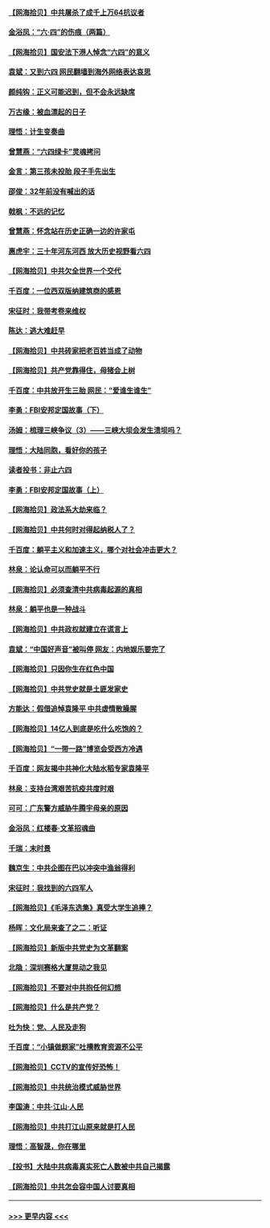 #### [【网海拾贝】中共屠杀了成千上万64抗议者](../pages/nsc993/n13002713.md?t=06072001) 
#### [金浴凤：“六·四”的伤痕（两篇）](../pages/nsc993/n13001719.md?t=06072001) 
#### [【网海拾贝】国安法下港人悼念“六四”的意义](../pages/nsc993/n13001039.md?t=06072001) 
#### [袁斌：又到六四 网民翻墙到海外网络表达哀思](../pages/nsc993/n13000995.md?t=06072001) 
#### [颜纯钩：正义可能迟到，但不会永远缺席](../pages/nsc993/n13000920.md?t=06072001) 
#### [万古缘：被血漂起的日子](../pages/nsc993/n13000914.md?t=06072001) 
#### [理悟：计生变奏曲](../pages/nsc993/n13000414.md?t=06072001) 
#### [曾慧燕：“六四绿卡”灵魂拷问](../pages/nsc993/n13000277.md?t=06072001) 
#### [金言：第三孩未投胎 段子手先出生](../pages/nsc993/n13000215.md?t=06072001) 
#### [邵俊：32年前没有喊出的话](../pages/nsc993/n13000181.md?t=06072001) 
#### [戟枫：不远的记忆](../pages/nsc993/n13000121.md?t=06072001) 
#### [曾慧燕：怀念站在历史正确一边的许家屯](../pages/nsc993/n13000073.md?t=06072001) 
#### [惠虎宇：三十年河东河西 放大历史视野看六四](../pages/nsc993/n13000018.md?t=06072001) 
#### [【网海拾贝】中共欠全世界一个交代](../pages/nsc993/n12998706.md?t=06072001) 
#### [千百度：一位西双版纳建筑商的感恩](../pages/nsc993/n12998487.md?t=06072001) 
#### [宋征时：我带考卷来维权](../pages/nsc993/n12994088.md?t=06072001) 
#### [陈达：逃大难赶早](../pages/nsc993/n12993569.md?t=06072001) 
#### [【网海拾贝】中共砖家把老百姓当成了动物](../pages/nsc993/n12993483.md?t=06072001) 
#### [【网海拾贝】共产党靠得住，母猪会上树](../pages/nsc993/n12990730.md?t=06072001) 
#### [千百度：中共放开生三胎 网民：“爱谁生谁生”](../pages/nsc993/n12990644.md?t=06072001) 
#### [李勇：FBI安邦定国故事（下）](../pages/nsc993/n12987854.md?t=06072001) 
#### [汤姆：梳理三峡争议（3）——三峡大坝会发生溃坝吗？](../pages/nsc993/n12989806.md?t=06072001) 
#### [理悟：大陆同胞，看好你的孩子](../pages/nsc993/n12989778.md?t=06072001) 
#### [读者投书：非止六四](../pages/nsc993/n12989673.md?t=06072001) 
#### [李勇：FBI安邦定国故事（上）](../pages/nsc993/n12987749.md?t=06072001) 
#### [【网海拾贝】政法系大劫来临？](../pages/nsc993/n12987596.md?t=06072001) 
#### [【网海拾贝】中共何时对得起纳税人了？](../pages/nsc993/n12985578.md?t=06072001) 
#### [千百度：躺平主义和加速主义，哪个对社会冲击更大？](../pages/nsc993/n12985512.md?t=06072001) 
#### [林泉：论认命可以而躺平不行](../pages/nsc993/n12985505.md?t=06072001) 
#### [【网海拾贝】必须查清中共病毒起源的真相](../pages/nsc993/n12984276.md?t=06072001) 
#### [林泉：躺平也是一种战斗](../pages/nsc993/n12984194.md?t=06072001) 
#### [【网海拾贝】中共政权就建立在谎言上](../pages/nsc993/n12981880.md?t=06072001) 
#### [袁斌：“中国好声音”被叫停 网友：内地娱乐要完了](../pages/nsc993/n12981826.md?t=06072001) 
#### [【网海拾贝】只因你生在红色中国](../pages/nsc993/n12979096.md?t=06072001) 
#### [【网海拾贝】中共党史就是土匪发家史](../pages/nsc993/n12976478.md?t=06072001) 
#### [方能达：假借追悼袁隆平 中共虚情散臊腥](../pages/nsc993/n12976396.md?t=06072001) 
#### [【网海拾贝】14亿人到底是吃什么吃饱的？](../pages/nsc993/n12974125.md?t=06072001) 
#### [【网海拾贝】“一带一路”博览会受西方冷遇](../pages/nsc993/n12971787.md?t=06072001) 
#### [千百度：网友揭中共神化大陆水稻专家袁隆平](../pages/nsc993/n12971733.md?t=06072001) 
#### [林泉：支持台湾艰苦抗疫共度时艰](../pages/nsc993/n12971350.md?t=06072001) 
#### [可可：广东警方威胁牛腾宇母亲的原因](../pages/nsc993/n12971100.md?t=06072001) 
#### [金浴凤：红楼春·文革招魂曲](../pages/nsc993/n12970354.md?t=06072001) 
#### [千瑞：末时景](../pages/nsc993/n12970337.md?t=06072001) 
#### [魏京生：中共企图在巴以冲突中渔翁得利](../pages/nsc993/n12970286.md?t=06072001) 
#### [宋征时：我找到的六四军人](../pages/nsc993/n12970213.md?t=06072001) 
#### [【网海拾贝】《毛泽东选集》真受大学生追捧？](../pages/nsc993/n12968779.md?t=06072001) 
#### [杨晖：文化局来查了之二：听证](../pages/nsc993/n12966528.md?t=06072001) 
#### [【网海拾贝】新版中共党史为文革翻案](../pages/nsc993/n12967526.md?t=06072001) 
#### [北隐：深圳赛格大厦晃动之我见](../pages/nsc993/n12967393.md?t=06072001) 
#### [【网海拾贝】不要对中共抱任何幻想](../pages/nsc993/n12965222.md?t=06072001) 
#### [【网海拾贝】什么是共产党？](../pages/nsc993/n12962781.md?t=06072001) 
#### [吐为快：党、人民及走狗](../pages/nsc993/n12962747.md?t=06072001) 
#### [千百度：“小镇做题家”吐槽教育资源不公平](../pages/nsc993/n12962705.md?t=06072001) 
#### [【网海拾贝】CCTV的宣传好恐怖！](../pages/nsc993/n12959984.md?t=06072001) 
#### [【网海拾贝】中共统治模式威胁世界](../pages/nsc993/n12957622.md?t=06072001) 
#### [李国涛：中共‧江山‧人民](../pages/nsc993/n12957502.md?t=06072001) 
#### [【网海拾贝】中共打江山原来就是打人民](../pages/nsc993/n12954345.md?t=06072001) 
#### [理悟：高智晟，你在哪里](../pages/nsc993/n12953115.md?t=06072001) 
#### [【投书】大陆中共病毒真实死亡人数被中共自己揭露](../pages/nsc993/n12953050.md?t=06072001) 
#### [【网海拾贝】中共怎会容中国人讨要真相](../pages/nsc993/n12952161.md?t=06072001) 

----
#### [ >>> 更早内容 <<< ](../indexes/nsc993-earlier.md)
